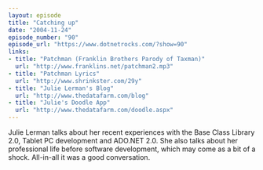 ```yaml
---
layout: episode
title: "Catching up"
date: "2004-11-24"
episode_number: "90"
episode_url: "https://www.dotnetrocks.com/?show=90"
links:
- title: "Patchman (Franklin Brothers Parody of Taxman)"
  url: "http://www.franklins.net/patchman2.mp3"
- title: "Patchman Lyrics"
  url: "http://www.shrinkster.com/29y"
- title: "Julie Lerman's Blog"
  url: "http://www.thedatafarm.com/blog"
- title: "Julie's Doodle App"
  url: "http://www.thedatafarm.com/doodle.aspx"
---
```


Julie Lerman talks about her recent experiences with the Base Class Library 2.0, Tablet PC development and ADO.NET 2.0. She also talks about her professional life before software development, which may come as a bit of a shock. All-in-all it was a good conversation.
